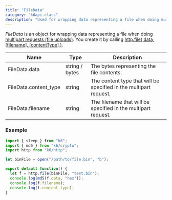 ```yaml
---
title: "FileData"
category: "k6api-class"
description: "Used for wrapping data representing a file when doing multipart requests (file uploads)."
---
```


_FileData_ is an object for wrapping data representing a file when doing [multipart requests (file uploads)](/using-k6/multipart-requests-file-uploads). You create it by calling [http.file( data, [filename], [contentType] )](/javascript-api/k6-http/file-data-filename-contenttype).

| Name | Type | Description |
| ---- | ---- | ----------- |
| FileData.data | string / bytes | The bytes representing the file contents. |
| FileData.content_type | string | The content type that will be specified in the multipart request. |
| FileData.filename | string | The filename that will be specified in the multipart request. |


### Example

<div class="code-group" data-props='{"labels": []}'>

```js
import { sleep } from "k6";
import { md5 } from "k6/crypto";
import http from "k6/http";

let binFile = open("/path/to/file.bin", "b");

export default function() {
  let f = http.file(binFile, "test.bin");
  console.log(md5(f.data, "hex"));
  console.log(f.filename);
  console.log(f.content_type);
}
```

</div>

